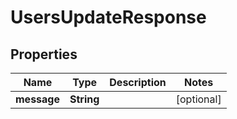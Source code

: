 

# UsersUpdateResponse


## Properties

| Name | Type | Description | Notes |
|------------ | ------------- | ------------- | -------------|
|**message** | **String** |  |  [optional] |



